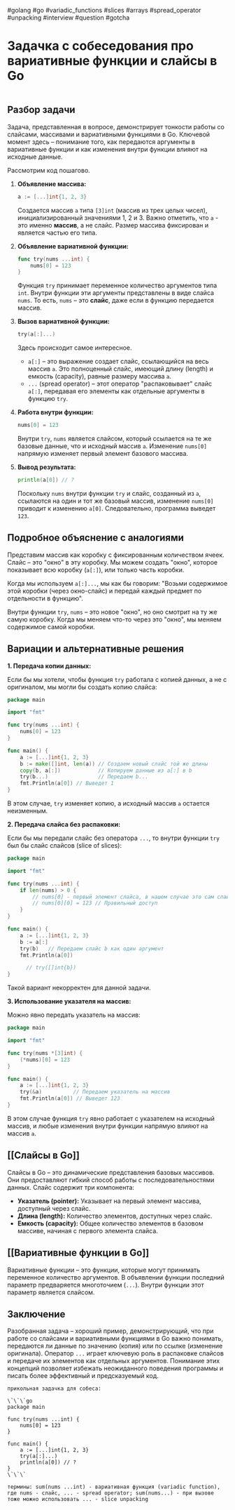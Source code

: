 #golang #go #variadic_functions #slices #arrays #spread_operator #unpacking #interview #question #gotcha

# Задачка с собеседования про вариативные функции и слайсы в Go

```table-of-contents
```

## Разбор задачи

Задача, представленная в вопросе, демонстрирует тонкости работы со слайсами, массивами и вариативными функциями в Go. Ключевой момент здесь – понимание того, как передаются аргументы в вариативные функции и как изменения внутри функции влияют на исходные данные.

Рассмотрим код пошагово.

1.  **Объявление массива:**
    ```go
    a := [...]int{1, 2, 3}
    ```
    Создается массив `a` типа `[3]int` (массив из трех целых чисел), инициализированный значениями 1, 2 и 3. Важно отметить, что `a` - это именно **массив**, а не слайс. Размер массива фиксирован и является частью его типа.

2.  **Объявление вариативной функции:**
    ```go
    func try(nums ...int) {
    	nums[0] = 123
    }
    ```
    Функция `try` принимает переменное количество аргументов типа `int`. Внутри функции эти аргументы представлены в виде слайса `nums`. То есть, `nums` – это **слайс**, даже если в функцию передается массив.

3.  **Вызов вариативной функции:**
    ```go
    try(a[:]...)
    ```
    Здесь происходит самое интересное.
    *   `a[:]` – это выражение создает слайс, ссылающийся на весь массив `a`. Это полноценный слайс, имеющий длину (length) и емкость (capacity), равные размеру массива `a`.
    *   `...` (spread operator) – этот оператор "распаковывает" слайс `a[:]`, передавая его элементы как отдельные аргументы в функцию `try`.

4.  **Работа внутри функции:**
    ```go
    nums[0] = 123
    ```
    Внутри `try`, `nums` является слайсом, который ссылается на те же базовые данные, что и исходный массив `a`. Изменение `nums[0]` напрямую изменяет первый элемент базового массива.

5.  **Вывод результата:**
    ```go
    println(a[0]) // ?
    ```
    Поскольку `nums` внутри функции `try` и слайс, созданный из `a`, ссылаются на один и тот же базовый массив, изменение `nums[0]` приводит к изменению `a[0]`. Следовательно, программа выведет `123`.

## Подробное объяснение с аналогиями

Представим массив как коробку с фиксированным количеством ячеек. Слайс – это "окно" в эту коробку.  Мы можем создать "окно", которое показывает всю коробку (`a[:]`), или только часть коробки.

Когда мы используем `a[:]...`, мы как бы говорим: "Возьми содержимое этой коробки (через окно-слайс) и передай каждый предмет по отдельности в функцию".

Внутри функции `try`, `nums` – это новое "окно", но оно смотрит на ту же самую коробку. Когда мы меняем что-то через это "окно", мы меняем содержимое самой коробки.

## Вариации и альтернативные решения

**1. Передача копии данных:**

Если бы мы хотели, чтобы функция `try` работала с копией данных, а не с оригиналом, мы могли бы создать копию слайса:

```go
package main

import "fmt"

func try(nums ...int) {
	nums[0] = 123
}

func main() {
	a := [...]int{1, 2, 3}
	b := make([]int, len(a)) // Создаем новый слайс той же длины
	copy(b, a[:])            // Копируем данные из a[:] в b
	try(b...)                // Передаем b...
	fmt.Println(a[0]) // Выведет 1
}
```

В этом случае, `try` изменяет копию, а исходный массив `a` остается неизменным.

**2. Передача слайса без распаковки:**

Если бы мы передали слайс без оператора `...`, то внутри функции `try` был бы слайс слайсов (slice of slices):

```go
package main

import "fmt"

func try(nums ...int) {
	if len(nums) > 0 {
        // nums[0] - первый элемент слайса, в нашем случае это сам слайс
        // nums[0][0] = 123 // Правильный доступ
    }
}

func main() {
	a := [...]int{1, 2, 3}
	b := a[:]
	try(b)   // Передаем слайс b как один аргумент
    fmt.Println(a[0])

      // try([]int{b})
}
```
Такой вариант некорректен для данной задачи.

**3. Использование указателя на массив:**

Можно явно передать указатель на массив:

```go
package main

import "fmt"

func try(nums *[3]int) {
	(*nums)[0] = 123
}

func main() {
	a := [...]int{1, 2, 3}
	try(&a)          // Передаем указатель на массив
	fmt.Println(a[0]) // Выведет 123
}
```

В этом случае функция `try` явно работает с указателем на исходный массив, и любые изменения внутри функции напрямую влияют на массив `a`.

## [[Слайсы в Go]]

Слайсы в Go – это динамические представления базовых массивов. Они предоставляют гибкий способ работы с последовательностями данных. Слайс содержит три компонента:

*   **Указатель (pointer):** Указывает на первый элемент массива, доступный через слайс.
*   **Длина (length):** Количество элементов, доступных через слайс.
*   **Емкость (capacity):** Общее количество элементов в базовом массиве, начиная с первого элемента слайса.

## [[Вариативные функции в Go]]

Вариативные функции – это функции, которые могут принимать переменное количество аргументов.  В объявлении функции последний параметр предваряется многоточием (`...`). Внутри функции этот параметр является слайсом.

## Заключение

Разобранная задача – хороший пример, демонстрирующий, что при работе со слайсами и вариативными функциями в Go важно понимать, передаются ли данные по значению (копия) или по ссылке (изменение оригинала). Оператор `...` играет ключевую роль в распаковке слайсов и передаче их элементов как отдельных аргументов. Понимание этих концепций позволяет избежать неожиданного поведения программы и писать более эффективный и предсказуемый код.

```old
прикольная задачка для собеса:

\`\`\`go
package main

func try(nums ...int) {
	nums[0] = 123
}

func main() {
	a := [...]int{1, 2, 3}
	try(a[:]...)
	println(a[0]) // ?
}
\`\`\`

термины: sum(nums ...int) - вариативная функция (variadic function), где nums - слайс, ... - spread operator; sum(nums...) - при вызове тоже можно использовать ... - slice unpacking

```